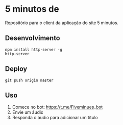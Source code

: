 # 5 minutos de

Repositório para o client da aplicação do site 5 minutos.

## Desenvolvimento

```
npm install http-server -g
http-server
```

## Deploy

```
git push origin master
```

## Uso

1) Comece no bot: https://t.me/Fiveminues_bot
2) Envie um áudio
3) Responda o áudio para adicionar um título
